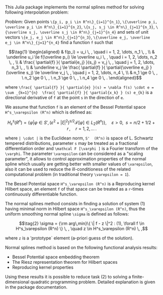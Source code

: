 This Julia package implements the normal splines method for solving following interpolation problem:

*Problem:* Given points ``\{p_i, p_i \in R^n\}_{i=1}^{n_1}``, ``\{\overline p_i, \overline p_i \in R^n\}_{i=1}^{n_2}``, ``\{s_j, s_j \in R^n\}_{j=1}^{n_3}``, ``\{\overline s_j, \overline s_j \in R^n\}_{j=1}^{n_4}`` and sets of unit vectors ``\{e_j, e_j \in R^n\}_{j=1}^{n_3}``, ``\{\overline e_j, \overline e_j \in R^n\}_{j=1}^{n_4}`` find a function ``f`` such that

```math
\tag{1}
\begin{aligned}
& f(p_i) =  u_i \, , \quad  i = 1, 2, \dots, n_1 \, ,
\\  
&  \underline u_i \le f(\overline p_i) \le \overline u_i \, , \quad  i = 1, 2, \dots, n_2 \, ,
\\  
& \frac{ \partial{f} }{ \partial{e_j} }(s_j) =  v_j \, , \quad  j = 1, 2, \dots, n_3 \, ,
\\  
&  \underline v_j \le \frac{ \partial{f} }{ \partial{\overline e_j} } (\overline s_j) \le \overline v_j \, , \quad  j = 1, 2, \dots, n_4 \, \\
& n_1 \ge 0 \, , \  n_2 \ge 0 \, , \ n_3 \ge 0 \, , \  n_4 \ge 0 \, .
\end{aligned}
``` 
where ``\frac{ \partial{f} }{ \partial{e} }(s) = \nabla f(s) \cdot e = \sum _{k=1}^{n}  \frac{ \partial{f} }{ \partial{x_k} } (s) e_{k}`` is a directional derivative of ``f`` at the point ``s`` in the direction of ``e``.

We assume that function ``f`` is an element of the Bessel Potential space ``H^s_\varepsilon (R^n)`` which is defined as:

```math
   H^s_\varepsilon (R^n) = \left\{ \varphi | \varphi \in S' ,
  ( \varepsilon ^2 + | \xi |^2 )^{s/2}{\mathcal F} [\varphi ] \in L_2 (R^n) \right\} , \quad
  \varepsilon \gt 0 , \ \ s = n/2 + 1/2 + r \, , \quad r = 1,2,\dots \, .
```
where ``| \cdot |`` is the Euclidean norm, ``S'  (R^n)`` is space of L. Schwartz tempered distributions, parameter ``s`` may be treated as a fractional differentiation order and ``\mathcal F [\varphi ]`` is a Fourier transform of the ``\varphi``. The parameter ``\varepsilon`` can be considered as a "scaling parameter", it allows to control approximation properties of the normal spline which usually are getting better with smaller values of ``\varepsilon``, also it can be used to reduce the ill-conditioness of the related computational problem (in traditional theory ``\varepsilon = 1``).

The Bessel Potential space ``H^s_\varepsilon (R^n)`` is a  Reproducing kernel Hilbert space, an element ``f`` of that space can be treated as a ``r``-times continuously differentiable function.

The normal splines method consists in finding a solution of system (1) having minimal norm in Hilbert space ``H^s_\varepsilon (R^n)``, thus the uniform smoothing normal spline ``\sigma`` is defined as follows:

```math
\tag{2}
   \sigma = {\rm arg\,min}\{  \| f - z \|^2 : (1), \forall f \in H^s_\varepsilon (R^n) \} \, , \quad z \in H^s_\varepsilon (R^n) \, ,
```
where ``z`` is a 'prototype` element (a-priori guess of the solution).

Normal splines method is based on the following functional analysis results:

* Bessel Potential space embedding theorem
* The Riesz representation theorem for Hilbert spaces
* Reproducing kernel properties 

Using these results it is possible to reduce task (2) to solving a finite-dimensional quadratic programming problem. Detailed explanation is given in the package documentation.
